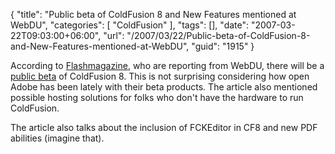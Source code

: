 {
	"title": "Public beta of ColdFusion 8 and New Features mentioned at WebDU",
	"categories": [
		"ColdFusion"
	],
	"tags": [],
	"date": "2007-03-22T09:03:00+06:00",
	"url": "/2007/03/22/Public-beta-of-ColdFusion-8-and-New-Features-mentioned-at-WebDU",
	"guid": "1915"
}

According to <a href="http://www.flashmagazine.com">Flashmagazine</a>, who are reporting from WebDU, there will be a <a href="http://www.flashmagazine.com/1384.htm">public beta</a> of ColdFusion 8. This is not surprising considering how open Adobe has been lately with their beta products. The article also mentioned possible hosting solutions for folks who don't have the hardware to run ColdFusion.

The article also talks about the inclusion of FCKEditor in CF8 and new PDF abilities (imagine that).